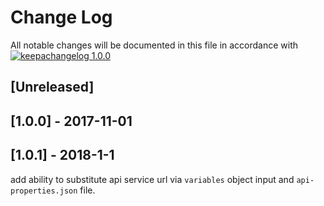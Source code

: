 # Change Log

All notable changes will be documented in this file in accordance with
[![keepachangelog 1.0.0](https://img.shields.io/badge/keepachangelog-1.0.0-brightgreen.svg)](http://keepachangelog.com/en/1.0.0/)

## \[Unreleased]

## \[1.0.0] - 2017-11-01

## \[1.0.1] - 2018-1-1

add ability to substitute api service url via `variables` object input and `api-properties.json` file.
